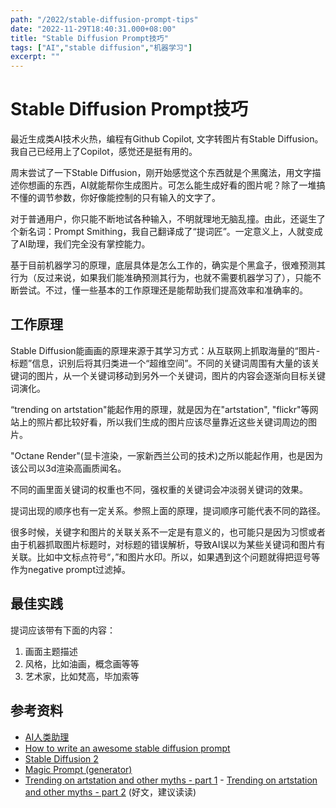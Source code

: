 ```yaml
---
path: "/2022/stable-diffusion-prompt-tips"
date: "2022-11-29T18:40:31.000+08:00"
title: "Stable Diffusion Prompt技巧"
tags: ["AI","stable diffusion","机器学习"]
excerpt: ""
---
```

# Stable Diffusion Prompt技巧

最近生成类AI技术火热，编程有Github Copilot, 文字转图片有Stable Diffusion。我自己已经用上了Copilot，感觉还是挺有用的。

周末尝试了一下Stable Diffusion，刚开始感觉这个东西就是个黑魔法，用文字描述你想画的东西，AI就能帮你生成图片。可怎么能生成好看的图片呢？除了一堆搞不懂的调节参数，你好像能控制的只有输入的文字了。

对于普通用户，你只能不断地试各种输入，不明就理地无脑乱撞。由此，还诞生了个新名词：Prompt Smithing，我自己翻译成了“提词匠”。一定意义上，人就变成了AI助理，我们完全没有掌控能力。

基于目前机器学习的原理，底层具体是怎么工作的，确实是个黑盒子，很难预测其行为（反过来说，如果我们能准确预测其行为，也就不需要机器学习了），只能不断尝试。不过，懂一些基本的工作原理还是能帮助我们提高效率和准确率的。

## 工作原理

Stable Diffusion能画画的原理来源于其学习方式：从互联网上抓取海量的“图片-标题”信息，识别后将其归类进一个“超维空间”。不同的关键词周围有大量的该关键词的图片，从一个关键词移动到另外一个关键词，图片的内容会逐渐向目标关键词演化。

“trending on artstation"能起作用的原理，就是因为在"artstation", "flickr"等网站上的照片都比较好看，所以我们生成的图片应该尽量靠近这些关键词周边的图片。

"Octane Render"(显卡渲染，一家新西兰公司的技术)之所以能起作用，也是因为该公司以3d渲染高画质闻名。

不同的画里面关键词的权重也不同，强权重的关键词会冲淡弱关键词的效果。

提词出现的顺序也有一定关系。参照上面的原理，提词顺序可能代表不同的路径。

很多时候，关键字和图片的关联关系不一定是有意义的，也可能只是因为习惯或者由于机器抓取图片标题时，对标题的错误解析，导致AI误以为某些关键词和图片有关联。比如中文标点符号“，”和图片水印。所以，如果遇到这个问题就得把逗号等作为negative prompt过滤掉。

## 最佳实践

提词应该带有下面的内容：
1. 画面主题描述
2. 风格，比如油画，概念画等等
3. 艺术家，比如梵高，毕加索等

## 参考资料

- [AI人类助理](https://github.com/IDEA-CCNL/Fengshenbang-LM/blob/main/fengshen/examples/stable_diffusion_chinese/taiyi_handbook.md)
- [How to write an awesome stable diffusion prompt](https://www.howtogeek.com/833169/how-to-write-an-awesome-stable-diffusion-prompt/)
- [Stable Diffusion 2](https://huggingface.co/stabilityai/stable-diffusion-2)
- [Magic Prompt (generator)](https://huggingface.co/spaces/Gustavosta/MagicPrompt-Stable-Diffusion)
- [Trending on artstation and other myths - part 1](https://medium.com/@soapsudtycoon/stable-diffusion-trending-on-art-station-and-other-myths-c09b09084e33) - [Trending on artstation and other myths - part 2](https://medium.com/@soapsudtycoon/prompt-engineering-trending-on-artstation-and-other-myths-part-2-d61e25a90517) (好文，建议读读)
